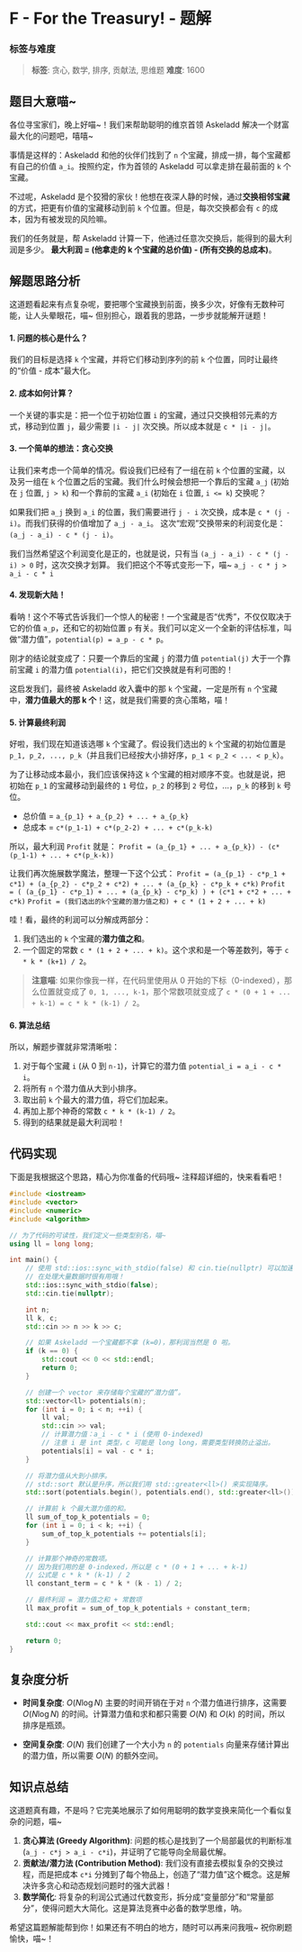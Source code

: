 # F - For the Treasury! - 题解

### 标签与难度
> **标签**: 贪心, 数学, 排序, 贡献法, 思维题
> **难度**: 1600

## 题目大意喵~

各位寻宝家们，晚上好喵~！我们来帮助聪明的维京首领 Askeladd 解决一个财富最大化的问题吧，嘻嘻~

事情是这样的：Askeladd 和他的伙伴们找到了 `n` 个宝藏，排成一排，每个宝藏都有自己的价值 `a_i`。按照约定，作为首领的 Askeladd 可以拿走排在最前面的 `k` 个宝藏。

不过呢，Askeladd 是个狡猾的家伙！他想在夜深人静的时候，通过**交换相邻宝藏**的方式，把更有价值的宝藏移动到前 `k` 个位置。但是，每次交换都会有 `c` 的成本，因为有被发现的风险嘛。

我们的任务就是，帮 Askeladd 计算一下，他通过任意次交换后，能得到的最大利润是多少。
**最大利润 = (他拿走的 k 个宝藏的总价值) - (所有交换的总成本)**。

## 解题思路分析

这道题看起来有点复杂呢，要把哪个宝藏换到前面，换多少次，好像有无数种可能，让人头晕眼花，喵~ 但别担心，跟着我的思路，一步步就能解开谜题！

#### 1. 问题的核心是什么？

我们的目标是选择 `k` 个宝藏，并将它们移动到序列的前 `k` 个位置，同时让最终的“价值 - 成本”最大化。

#### 2. 成本如何计算？

一个关键的事实是：把一个位于初始位置 `i` 的宝藏，通过只交换相邻元素的方式，移动到位置 `j`，最少需要 `|i - j|` 次交换。所以成本就是 `c * |i - j|`。

#### 3. 一个简单的想法：贪心交换

让我们来考虑一个简单的情况。假设我们已经有了一组在前 `k` 个位置的宝藏，以及另一组在 `k` 个位置之后的宝藏。我们什么时候会想把一个靠后的宝藏 `a_j` (初始在 `j` 位置, `j > k`) 和一个靠前的宝藏 `a_i` (初始在 `i` 位置, `i <= k`) 交换呢？

如果我们把 `a_j` 换到 `a_i` 的位置，我们需要进行 `j - i` 次交换，成本是 `c * (j - i)`。而我们获得的价值增加了 `a_j - a_i`。
这次“宏观”交换带来的利润变化是：`(a_j - a_i) - c * (j - i)`。

我们当然希望这个利润变化是正的，也就是说，只有当 `(a_j - a_i) - c * (j - i) > 0` 时，这次交换才划算。
我们把这个不等式变形一下，喵~
`a_j - c * j > a_i - c * i`

#### 4. 发现新大陆！

看呐！这个不等式告诉我们一个惊人的秘密！一个宝藏是否“优秀”，不仅仅取决于它的价值 `a_p`，还和它的初始位置 `p` 有关。我们可以定义一个全新的评估标准，叫做“潜力值”，`potential(p) = a_p - c * p`。

刚才的结论就变成了：只要一个靠后的宝藏 `j` 的潜力值 `potential(j)` 大于一个靠前宝藏 `i` 的潜力值 `potential(i)`，把它们交换就是有利可图的！

这启发我们，最终被 Askeladd 收入囊中的那 `k` 个宝藏，一定是所有 `n` 个宝藏中，**潜力值最大的那 k 个**！这，就是我们需要的贪心策略，喵！

#### 5. 计算最终利润

好啦，我们现在知道该选哪 `k` 个宝藏了。假设我们选出的 `k` 个宝藏的初始位置是 `p_1, p_2, ..., p_k`（并且我们已经按大小排好序，`p_1 < p_2 < ... < p_k`）。

为了让移动成本最小，我们应该保持这 `k` 个宝藏的相对顺序不变。也就是说，把初始在 `p_1` 的宝藏移动到最终的 `1` 号位，`p_2` 的移到 `2` 号位，...，`p_k` 的移到 `k` 号位。

*   总价值 = `a_{p_1} + a_{p_2} + ... + a_{p_k}`
*   总成本 = `c*(p_1-1) + c*(p_2-2) + ... + c*(p_k-k)`

所以，最大利润 `Profit` 就是：
`Profit = (a_{p_1} + ... + a_{p_k}) - (c*(p_1-1) + ... + c*(p_k-k))`

让我们再次施展数学魔法，整理一下这个公式：
`Profit = (a_{p_1} - c*p_1 + c*1) + (a_{p_2} - c*p_2 + c*2) + ... + (a_{p_k} - c*p_k + c*k)`
`Profit = ( (a_{p_1} - c*p_1) + ... + (a_{p_k} - c*p_k) ) + (c*1 + c*2 + ... + c*k)`
`Profit = (我们选出的k个宝藏的潜力值之和) + c * (1 + 2 + ... + k)`

哇！看，最终的利润可以分解成两部分：
1.  我们选出的 `k` 个宝藏的**潜力值之和**。
2.  一个固定的常数 `c * (1 + 2 + ... + k)`。这个求和是一个等差数列，等于 `c * k * (k+1) / 2`。

> **注意喵**: 如果你像我一样，在代码里使用从 0 开始的下标（0-indexed），那么位置就变成了 `0, 1, ..., k-1`，那个常数项就变成了 `c * (0 + 1 + ... + k-1) = c * k * (k-1) / 2`。

#### 6. 算法总结

所以，解题步骤就非常清晰啦：
1.  对于每个宝藏 `i` (从 0 到 `n-1`)，计算它的潜力值 `potential_i = a_i - c * i`。
2.  将所有 `n` 个潜力值从大到小排序。
3.  取出前 `k` 个最大的潜力值，将它们加起来。
4.  再加上那个神奇的常数 `c * k * (k-1) / 2`。
5.  得到的结果就是最大利润啦！

## 代码实现

下面是我根据这个思路，精心为你准备的代码哦~ 注释超详细的，快来看看吧！

```cpp
#include <iostream>
#include <vector>
#include <numeric>
#include <algorithm>

// 为了代码的可读性，我们定义一些类型别名，喵~
using ll = long long;

int main() {
    // 使用 std::ios::sync_with_stdio(false) 和 cin.tie(nullptr) 可以加速输入输出，
    // 在处理大量数据时很有用哦！
    std::ios::sync_with_stdio(false);
    std::cin.tie(nullptr);

    int n;
    ll k, c;
    std::cin >> n >> k >> c;

    // 如果 Askeladd 一个宝藏都不拿 (k=0)，那利润当然是 0 啦。
    if (k == 0) {
        std::cout << 0 << std::endl;
        return 0;
    }

    // 创建一个 vector 来存储每个宝藏的“潜力值”。
    std::vector<ll> potentials(n);
    for (int i = 0; i < n; ++i) {
        ll val;
        std::cin >> val;
        // 计算潜力值：a_i - c * i (使用 0-indexed)
        // 注意 i 是 int 类型，c 可能是 long long，需要类型转换防止溢出。
        potentials[i] = val - c * i;
    }

    // 将潜力值从大到小排序。
    // std::sort 默认是升序，所以我们用 std::greater<ll>() 来实现降序。
    std::sort(potentials.begin(), potentials.end(), std::greater<ll>());

    // 计算前 k 个最大潜力值的和。
    ll sum_of_top_k_potentials = 0;
    for (int i = 0; i < k; ++i) {
        sum_of_top_k_potentials += potentials[i];
    }

    // 计算那个神奇的常数项。
    // 因为我们用的是 0-indexed，所以是 c * (0 + 1 + ... + k-1)
    // 公式是 c * k * (k-1) / 2
    ll constant_term = c * k * (k - 1) / 2;

    // 最终利润 = 潜力值之和 + 常数项
    ll max_profit = sum_of_top_k_potentials + constant_term;

    std::cout << max_profit << std::endl;

    return 0;
}
```

## 复杂度分析

-   **时间复杂度**: $O(N \log N)$
    主要的时间开销在于对 `n` 个潜力值进行排序，这需要 $O(N \log N)$ 的时间。计算潜力值和求和都只需要 $O(N)$ 和 $O(k)$ 的时间，所以排序是瓶颈。

-   **空间复杂度**: $O(N)$
    我们创建了一个大小为 `n` 的 `potentials` 向量来存储计算出的潜力值，所以需要 $O(N)$ 的额外空间。

## 知识点总结

这道题真有趣，不是吗？它完美地展示了如何用聪明的数学变换来简化一个看似复杂的问题，喵~
1.  **贪心算法 (Greedy Algorithm)**: 问题的核心是找到了一个局部最优的判断标准 (`a_j - c*j > a_i - c*i`)，并证明了它能导向全局最优解。
2.  **贡献法/潜力法 (Contribution Method)**: 我们没有直接去模拟复杂的交换过程，而是把成本 `c*i` 分摊到了每个物品上，创造了“潜力值”这个概念。这是解决许多贪心和动态规划问题时的强大武器！
3.  **数学简化**: 将复杂的利润公式通过代数变形，拆分成“变量部分”和“常量部分”，使得问题大大简化。这是算法竞赛中必备的数学思维，呐。

希望这篇题解能帮到你！如果还有不明白的地方，随时可以再来问我哦~ 祝你刷题愉快，喵~！